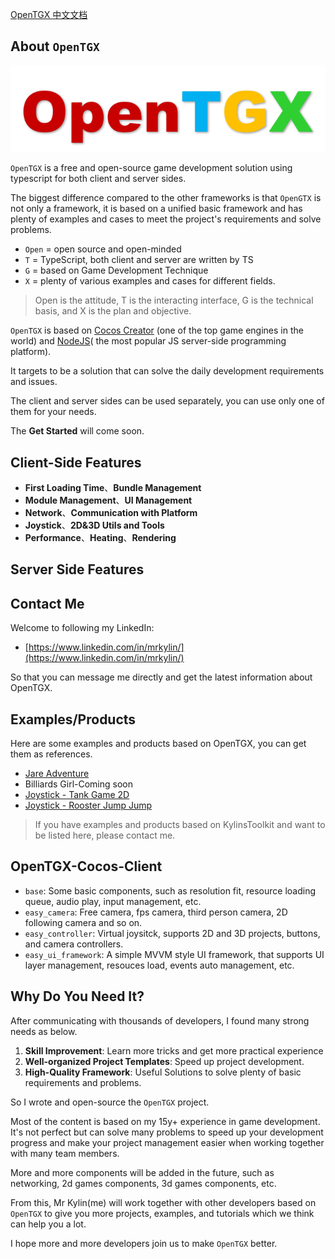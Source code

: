 [OpenTGX 中文文档](./README-CN.md)

## About `OpenTGX`

![open-tgx-logo-txt.png](./open-tgx-logo-txt.png)

`OpenTGX` is a free and open-source game development solution using typescript for both client and server sides.

The biggest difference compared to the other frameworks is that `OpenGTX` is not only a framework, it is based on a unified basic framework and has plenty of examples and cases to meet the project's requirements and solve problems.

- `Open` = open source and open-minded
- `T` = TypeScript, both client and server are written by TS
- `G` = based on Game Development Technique
- `X` = plenty of various examples and cases for different fields.

> Open is the attitude, T is the interacting interface, G is the technical basis, and X is the plan and objective.

`OpenTGX` is based on [Cocos Creator](https://www.cocos.com/creator) (one of the top game engines in the world) and [NodeJS](https://nodejs.org/en)( the most popular JS server-side programming platform).

It targets to be a solution that can solve the daily development requirements and issues.

The client and server sides can be used separately, you can use only one of them for your needs.

The **Get Started** will come soon.

## Client-Side Features

- **First Loading Time**、**Bundle Management**
- **Module Management**、**UI Management**
- **Network**、**Communication with Platform**
- **Joystick**、**2D&3D Utils and Tools**
- **Performance**、**Heating**、**Rendering**

## Server Side Features

## Contact Me

Welcome to following my LinkedIn:

- [https://www.linkedin.com/in/mrkylin/](https://www.linkedin.com/in/mrkylin/)
 
So that you can message me directly and get the latest information about OpenTGX.

## Examples/Products

Here are some examples and products based on OpenTGX, you can get them as references.

- [Jare Adventure](https://store.cocos.com/app/en/detail/4241)
- Billiards Girl-Coming soon
- [Joystick - Tank Game 2D](https://github.com/MrKylinGithub/KylinsToolkit/tree/main/kfc/assets/module_demo_tank)
- [Joystick - Rooster Jump Jump](https://github.com/MrKylinGithub/KylinsToolkit/tree/main/kfc/assets/module_demo_rooster)
> If you have examples and products based on KylinsToolkit and want to be listed here, please contact me.

## OpenTGX-Cocos-Client

- `base`: Some basic components, such as resolution fit, resource loading queue, audio play, input management, etc.
- `easy_camera`: Free camera, fps camera, third person camera, 2D following camera and so on.
- `easy_controller`: Virtual joysitck, supports 2D and 3D projects, buttons, and camera controllers.
- `easy_ui_framework`: A simple MVVM style UI framework, that supports UI layer management, resouces load, events auto management, etc.

## Why Do You Need It?

After communicating with thousands of developers, I found many strong needs as below.

1. **Skill Improvement**: Learn more tricks and get more practical experience
2. **Well-organized Project Templates**: Speed up project development.
3. **High-Quality Framework**: Useful Solutions to solve plenty of basic requirements and problems.

So I wrote and open-source the `OpenTGX` project.

Most of the content is based on my 15y+ experience in game development. It's not perfect but can solve many problems to speed up your development progress and make your project management easier when working together with many team members.

More and more components will be added in the future, such as networking, 2d games components, 3d games components, etc.

From this, Mr Kylin(me) will work together with other developers based on `OpenTGX` to give you more projects, examples, and tutorials which we think can help you a lot.

I hope more and more developers join us to make `OpenTGX` better.
